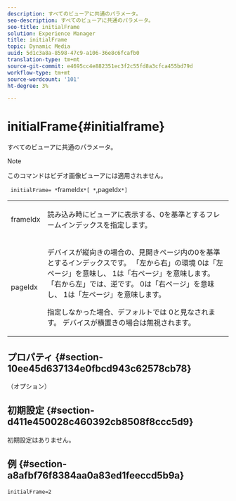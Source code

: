 ```yaml
---
description: すべてのビューアに共通のパラメータ。
seo-description: すべてのビューアに共通のパラメータ。
seo-title: initialFrame
solution: Experience Manager
title: initialFrame
topic: Dynamic Media
uuid: 5d1c3a8a-8598-47c9-a106-36e8c6fcafb0
translation-type: tm+mt
source-git-commit: e4695cc4e882351ec3f2c55fd8a3cfca455bd79d
workflow-type: tm+mt
source-wordcount: '101'
ht-degree: 3%

---
```



# initialFrame{#initialframe}

すべてのビューアに共通のパラメータ。

>[!NOTE]
>
>このコマンドはビデオ画像ビューアには適用されません。

` initialFrame= *`frameIdx`*[ *`,pageIdx`*]`

<table id="table_9B98C97485DD4DEB8A6ECBCE8DF6B886"> 
 <tbody> 
  <tr> 
   <td colname="col1"> <p> <span class="codeph"> <span class="varname"> frameIdx</span> </span> </p> </td> 
   <td colname="col2"> <p> 読み込み時にビューアに表示する、0を基準とするフレームインデックスを指定します。 </p> </td> 
  </tr> 
  <tr> 
   <td colname="col1"> <p><span class="codeph"><span class="varname"> pageIdx</span></span> </p> </td> 
   <td colname="col2"> <p>デバイスが縦向きの場合の、見開きページ内の0を基準とするインデックスです。 「左から右」の環境<span class="codeph"> 0</span>は「左ページ」を意味し、<span class="codeph"> 1</span>は「右ページ」を意味します。 「右から左」では、逆です。<span class="codeph"> 0</span>は「右ページ」を意味し、<span class="codeph"> 1</span>は「左ページ」を意味します。 </p> <p>指定しなかった場合、デフォルトでは<span class="codeph"> 0</span>と見なされます。 デバイスが横置きの場合は無視されます。 </p> </td> 
  </tr> 
 </tbody> 
</table>

## プロパティ {#section-10ee45d637134e0fbcd943c62578cb78}

（オプション）

## 初期設定 {#section-d411e450028c460392cb8508f8ccc5d9}

初期設定はありません。

## 例 {#section-a8afbf76f8384aa0a83ed1feeccd5b9a}

```
initialFrame=2
```

